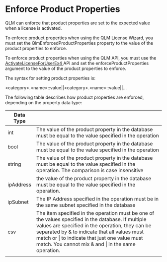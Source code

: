 # Enforce Product Properties

QLM can enforce that product properties are set to the expected value when a license is activated.&#x20;

To enforce product properties when using the QLM License Wizard, you must set the QlmEnforcedProductProperties property to the value of the product properties to enforce.

To enforce product properties when using the QLM API, you must use the [ActivateLicenseForUserEx4 ](../../api-reference/.net-api/qlmlicense/application-methods/activatelicenseforuserex4.md)API and set the enforceProductProperties argument to the value of the product properties to enforce.

The syntax for setting product properties is:

\<category>.\<name>::value||\<category>.\<name>::value||...

The following table describes how product properties are enforced, depending on the property data type:

| Data Type |                                                                                                                                                                                                                                                                                                                |
| --------- | -------------------------------------------------------------------------------------------------------------------------------------------------------------------------------------------------------------------------------------------------------------------------------------------------------------- |
| int       | The value of the product property in the database must be equal to the value specified in the operation                                                                                                                                                                                                        |
| bool      | The value of the product property in the database must be equal to the value specified in the operation                                                                                                                                                                                                        |
| string    | The value of the product property in the database must be equal to the value specified in the operation. The comparison is case insensitive                                                                                                                                                                    |
| ipAddress | the value of the product property in the database must be equal to the value specified in the operation.                                                                                                                                                                                                       |
| ipSubnet  | The IP Address specified in the operation must be in the same subnet specified in the database                                                                                                                                                                                                                 |
| csv       | The item specified in the operation must be one of the values specified in the database. If multiple values are specified in the operation, they can be separated by & to indicate that all values must match or \| to indicate that just one value must match. You cannot mix & and \| in the same operation. |
|           |                                                                                                                                                                                                                                                                                                                |

